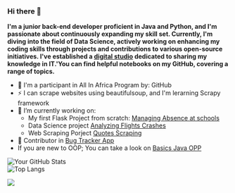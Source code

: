 ### Hi there 👋
**I'm a junior back-end developer proficient in Java and Python, and I'm passionate about continuously expanding my skill set. Currently, I'm diving into the field of Data Science, actively working on enhancing my coding skills through projects and contributions to various open-source initiatives. I've established a [digital studio](https://lnk.bio/katskystudio) dedicated to sharing my knowledge in IT.'You can find helpful notebooks on my GitHub, covering a range of topics.**
- 📍 I'm a participant in All In Africa Program by: GitHub
- ⚡ I can scrape websites using beautifulsoup, and I'm lerarning Scrapy framework
- 🔭 I’m currently working on:
    - My first Flask Project from scratch: [Managing Absence at schools](https://github.com/AbdessamadTzn/flask-project)
    - Data Science project [Analyzing Flights Crashes](https://github.com/AbdessamadTzn/Self-Taught-Data-Scientist/tree/main/Analyzing%20Flight%20Crashes)
    - Web Scraping Porject [Quotes Scraping](https://github.com/AbdessamadTzn/Web-Scraping/tree/main/BeautifulSoup4/QuotesToScrape)
- 📌 Contributor in [Bug Tracker App](https://github.com/AbdessamadTzn/Bug_Tracker_App)
- If you are new to OOP; You can take a look on [Basics Java OPP](https://github.com/AbdessamadTzn/Java-OOP-basics)


![Your GitHub Stats](https://github-readme-stats.vercel.app/api?username=AbdessamadTzn&show_icons=true&theme=radical)   
![Top Langs](https://github-readme-stats.vercel.app/api/top-langs/?username=AbdessamadTzn&hide_progress=true&theme=radical)

![](https://github-profile-trophy.vercel.app/?username=AbdessamadTzn&theme=juicyfresh&column=3&margin-w=15&margin-h=15) 

